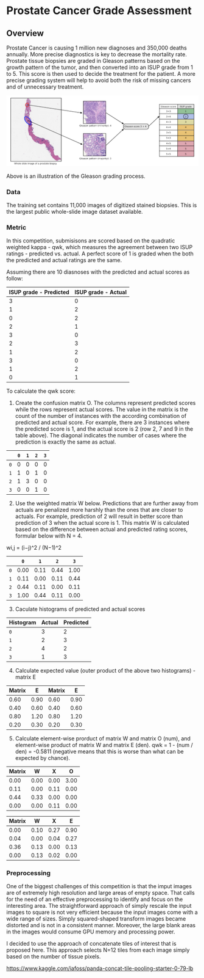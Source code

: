 # Prostate Cancer Grade Assessment

## Overview
Prostate Cancer is causing 1 million new diagnoses and 350,000 deaths annually. More precise diagnostics is key to decrease the mortality rate. Prostate tissue biopsies are graded in Gleason patterns based on the growth pattern of the tumor, and then converted into an ISUP grade from 1 to 5. This score is then used to decide the treatment for the patient. A more precise grading system will help to avoid both the risk of missing cancers and of unnecessary treatment.

![Grading Illustration](/images/grade.png)

Above is an illustration of the Gleason grading process.

### Data
The training set contains 11,000 images of digitized stained biopsies. This is the largest public whole-slide image dataset available. 

### Metric
In this competition, submisisons are scored based on the quadratic weighted kappa - qwk, which measures the agreement between two ISUP ratings - predicted vs. actual. A perfect score of 1 is graded when the both the predicted and actual ratings are the same.

Assuming there are 10 diasnoses with the predicted and actual scores as follow:

| ISUP grade - Predicted | ISUP grade - Actual |
| ---------------------- | ------------------- |
|           3            |          0          | 
|           1            |          2          | 
|           0            |          2          | 
|           2            |          1          | 
|           3            |          0          | 
|           2            |          3          | 
|           1            |          2          | 
|           3            |          0          | 
|           1            |          2          | 
|           0            |          1          | 

To calculate the qwk score:

1. Create the confusion matrix O. The columns represent predicted scores while the rows represent actual scores. The value in the matrix is the count of the number of instances with the according combination of predicted and actual score. For example, there are 3 instances where the predicted score is 1, and the actual score is 2 (row 2, 7 and 9 in the table above). The diagonal indicates the number of cases where the prediction is exactly the same as actual. 

|     | `0` | `1` | `2` | `3` |
| --- | --- | --- | --- | --- |
| `0` |  0  |  0  |  0  |  0  |
| `1` |  1  |  0  |  1  |  0  |
| `2` |  1  |  3  |  0  |  0  |
| `3` |  0  |  0  |  1  |  0  |

2. Use the weighted matrix W below. Predictions that are further away from actuals are penalized more harshly than the ones that are closer to actuals. For example, prediction of 2 will result in better score than prediction of 3 when the actual score is 1. This matrix W is calculated based on the difference between actual and predicted rating scores, formular below with N = 4.

wi,j = (i−j)^2 / (N−1)^2

|     |   `0`  |   `1`  |   `2`  |   `3`  |
| --- | ------ | ------ | ------ | ------ |
| `0` |  0.00  |  0.11  |  0.44  |  1.00  |
| `1` |  0.11  |  0.00  |  0.11  |  0.44  |
| `2` |  0.44  |  0.11  |  0.00  |  0.11  |
| `3` |  1.00  |  0.44  |  0.11  |  0.00  |

3. Caculate histograms of predicted and actual scores

| Histogram |  Actual  | Predicted | 
| --------- | -------- | --------- | 
|     `0`   |     3    |      2    |
|     `1`   |     2    |      3    |
|     `2`   |     4    |      2    |
|     `3`   |     1    |      3    | 

4. Calculate expected value (outer product of the above two histograms) - matrix E

|   Matrix  |   E  |   Matrix  |   E    |
| --------- | ---- | --------- | ------ |
|   0.60    | 0.90 |    0.60   |  0.90  |
|   0.40    | 0.60 |    0.40   |  0.60  |
|   0.80    | 1.20 |    0.80   |  1.20  |
|   0.20    | 0.30 |    0.20   |  0.30  |

5. Calculate element-wise prorduct of matrix W and matrix O (num), and element-wise product of matrix W and matrix E (den).
qwk = 1 - (num / den) = -0.5811 (negative means that this is worse than what can be expected by chance).

|   Matrix  |    W   |    X   |    O   |
| --------- | ------ | ------ | ------ |
|   0.00    |  0.00  |  0.00  |  3.00  |
|   0.11    |  0.00  |  0.11  |  0.00  |
|   0.44    |  0.33  |  0.00  |  0.00  |
|   0.00    |  0.00  |  0.11  |  0.00  |

|   Matrix  |    W   |    X   |    E   |
| --------- | ------ | ------ | ------ |
|   0.00    |  0.10  |  0.27  |  0.90  |
|   0.04    |  0.00  |  0.04  |  0.27  |
|   0.36    |  0.13  |  0.00  |  0.13  |
|   0.00    |  0.13  |  0.02  |  0.00  |

### Preprocessing

One of the biggest challenges of this competition is that the imput images are of extremely high resolution and large areas of empty space. That calls for the need of an effective preprocessing to identify and focus on the interesting area. The straightforward approach of simply rescale the input images to square is not very efficient because the input images come with a wide range of sizes. Simply squared-shaped transform images became distorted and is not in a consistent manner. Moreover, the large blank areas in the images would consume GPU memory and processing power.

I decided to use the approach of concatenate tiles of interest that is proposed here. This approach selects N=12 tiles from each image simply based on the number of tissue pixels.

https://www.kaggle.com/iafoss/panda-concat-tile-pooling-starter-0-79-lb
